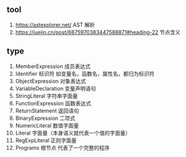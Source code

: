 ## tool
1. https://astexplorer.net/  AST 解析
2. https://juejin.cn/post/6875970383447588871#heading-22 节点含义

## type
1. MemberExpression 成员表达式
2. Identifier 标识符 如变量名，函数名，属性名，都归为标识符
3. ObjectExpression 对象表达式
4. VariableDeclaration 变量声明语句
5. StringLiteral 字符串字面量
6. FunctionExpression 函数表达式
7. ReturnStatement 返回语句
8. BinaryExpression 二项式
9. NumericLiteral 数值字面量
10. Literal 字面量（本身语义就代表一个值的字面量）
11. RegExpLiteral 正则字面量
12. Programs 根节点 代表了一个完整的程序